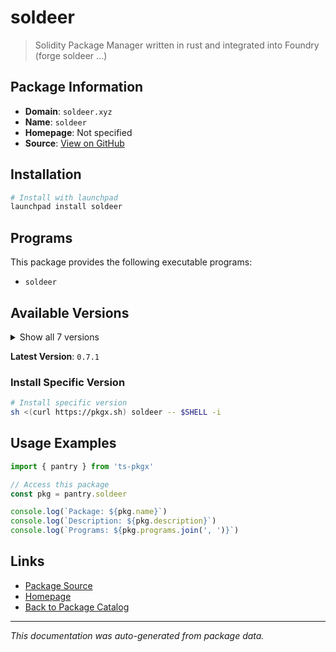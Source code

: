 # soldeer

> Solidity Package Manager written in rust and integrated into Foundry (forge soldeer ...)

## Package Information

- **Domain**: `soldeer.xyz`
- **Name**: `soldeer`
- **Homepage**: Not specified
- **Source**: [View on GitHub](https://github.com/pkgxdev/pantry/tree/main/projects/soldeer.xyz/package.yml)

## Installation

```bash
# Install with launchpad
launchpad install soldeer
```

## Programs

This package provides the following executable programs:

- `soldeer`

## Available Versions

<details>
<summary>Show all 7 versions</summary>

- `0.7.1`, `0.7.0`, `0.6.1`, `0.6.0`, `0.5.4`
- `0.5.3`, `0.5.2`

</details>

**Latest Version**: `0.7.1`

### Install Specific Version

```bash
# Install specific version
sh <(curl https://pkgx.sh) soldeer -- $SHELL -i
```

## Usage Examples

```typescript
import { pantry } from 'ts-pkgx'

// Access this package
const pkg = pantry.soldeer

console.log(`Package: ${pkg.name}`)
console.log(`Description: ${pkg.description}`)
console.log(`Programs: ${pkg.programs.join(', ')}`)
```

## Links

- [Package Source](https://github.com/pkgxdev/pantry/tree/main/projects/soldeer.xyz/package.yml)
- [Homepage](#)
- [Back to Package Catalog](../../package-catalog.md)

---

*This documentation was auto-generated from package data.*
